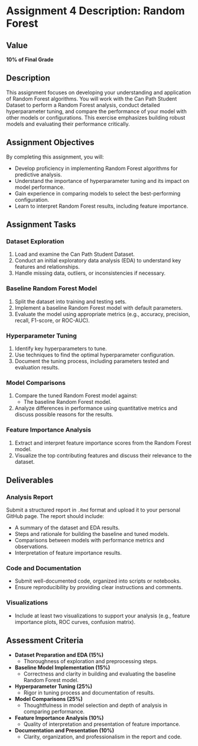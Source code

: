 # Assignment 4 Description: Random Forest

## Value
**10% of Final Grade**

## Description
This assignment focuses on developing your understanding and application of Random Forest algorithms. You will work with the Can Path Student Dataset to perform a Random Forest analysis, conduct detailed hyperparameter tuning, and compare the performance of your model with other models or configurations. This exercise emphasizes building robust models and evaluating their performance critically.

## Assignment Objectives
By completing this assignment, you will:
- Develop proficiency in implementing Random Forest algorithms for predictive analysis.
- Understand the importance of hyperparameter tuning and its impact on model performance.
- Gain experience in comparing models to select the best-performing configuration.
- Learn to interpret Random Forest results, including feature importance.

## Assignment Tasks

### Dataset Exploration
1. Load and examine the Can Path Student Dataset.
2. Conduct an initial exploratory data analysis (EDA) to understand key features and relationships.
3. Handle missing data, outliers, or inconsistencies if necessary.

### Baseline Random Forest Model
1. Split the dataset into training and testing sets.
2. Implement a baseline Random Forest model with default parameters.
3. Evaluate the model using appropriate metrics (e.g., accuracy, precision, recall, F1-score, or ROC-AUC).

### Hyperparameter Tuning
1. Identify key hyperparameters to tune.
2. Use techniques to find the optimal hyperparameter configuration.
3. Document the tuning process, including parameters tested and evaluation results.

### Model Comparisons
1. Compare the tuned Random Forest model against:
   - The baseline Random Forest model.
2. Analyze differences in performance using quantitative metrics and discuss possible reasons for the results.

### Feature Importance Analysis
1. Extract and interpret feature importance scores from the Random Forest model.
2. Visualize the top contributing features and discuss their relevance to the dataset.

## Deliverables

### Analysis Report
Submit a structured report in `.Rmd` format and upload it to your personal GitHub page. The report should include:
- A summary of the dataset and EDA results.
- Steps and rationale for building the baseline and tuned models.
- Comparisons between models with performance metrics and observations.
- Interpretation of feature importance results.

### Code and Documentation
- Submit well-documented code, organized into scripts or notebooks.
- Ensure reproducibility by providing clear instructions and comments.

### Visualizations
- Include at least two visualizations to support your analysis (e.g., feature importance plots, ROC curves, confusion matrix).

## Assessment Criteria
- **Dataset Preparation and EDA (15%)**
  - Thoroughness of exploration and preprocessing steps.
- **Baseline Model Implementation (15%)**
  - Correctness and clarity in building and evaluating the baseline Random Forest model.
- **Hyperparameter Tuning (25%)**
  - Rigor in tuning process and documentation of results.
- **Model Comparisons (25%)**
  - Thoughtfulness in model selection and depth of analysis in comparing performance.
- **Feature Importance Analysis (10%)**
  - Quality of interpretation and presentation of feature importance.
- **Documentation and Presentation (10%)**
  - Clarity, organization, and professionalism in the report and code.
